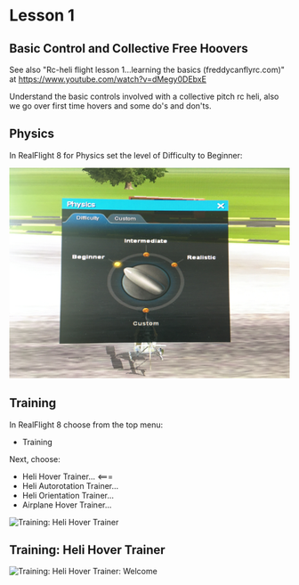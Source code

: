# Lesson 1

## Basic Control and Collective Free Hoovers

See also "Rc-heli flight lesson 1...learning the basics (freddycanflyrc.com)" at https://www.youtube.com/watch?v=dMegy0DEbxE

Understand the basic controls involved with a collective pitch rc heli, also we go over first time hovers and some do's and don'ts.

## Physics

In RealFlight 8 for Physics set the level of Difficulty to Beginner:

![Difficulty: Beginner](https://github.com/vanHeemstraSystems/real-flight-simulator-8/blob/master/100/image0.jpeg)

## Training

In RealFlight 8 choose from the top menu:

- Training

Next, choose:

- Heli Hover Trainer...  <===
- Heli Autorotation Trainer...
- Heli Orientation Trainer...
- Airplane Hover Trainer...

![Training: Heli Hover Trainer](https://github.com/vanHeemstraSystems/real-flight-simulator-8/blob/master/100/image01.jpeg)

## Training: Heli Hover Trainer

![Training: Heli Hover Trainer: Welcome](https://raw.githubusercontent.com/vanHeemstraSystems/real-flight-simulator-8/master/100/image04.jpeg)
